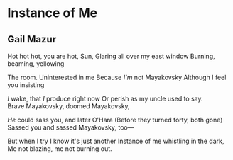 # Instance of Me
## Gail Mazur
Hot hot hot, you are hot, Sun,
Glaring all over my east window
Burning, beaming, yellowing

The room. Uninterested in me
Because _I'm_ not Mayakovsky
Although I feel you insisting

 _I_ wake, that _I_ produce right now
Or perish as my uncle used to say.
Brave Mayakovsky, doomed Mayakovsky,

 _He_ could sass you, and later O'Hara
(Before they turned forty, both gone)
Sassed you and sassed Mayakovsky, too—

But when I try I know it's just another
Instance of me whistling in the dark,
Me not blazing, me not burning out.